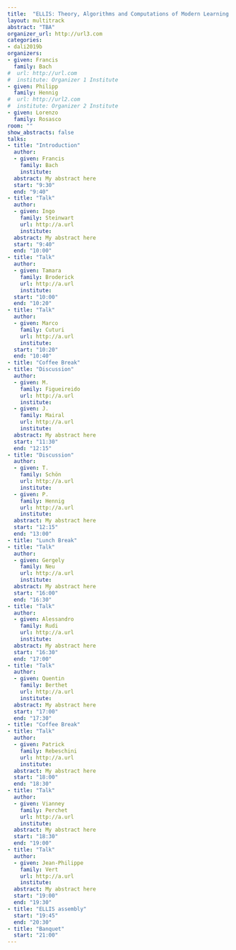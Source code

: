 ```yaml
---
title:  "ELLIS: Theory, Algorithms and Computations of Modern Learning Systems"
layout: multitrack
abstract: "TBA"
organizer_url: http://url3.com
categories:
- dali2019b
organizers:
- given: Francis
  family: Bach
#  url: http://url.com
#  institute: Organizer 1 Institute
- given: Philipp
  family: Hennig
#  url: http://url2.com
#  institute: Organizer 2 Institute
- given: Lorenzo
  family: Rosasco
room: ""
show_abstracts: false
talks:
- title: "Introduction"
  author:
  - given: Francis
    family: Bach
    institute:
  abstract: My abstract here
  start: "9:30"
  end: "9:40"
- title: "Talk"
  author:
  - given: Ingo
    family: Steinwart
    url: http://a.url
    institute:
  abstract: My abstract here
  start: "9:40"
  end: "10:00"
- title: "Talk"
  author:
  - given: Tamara
    family: Broderick
    url: http://a.url
    institute:
  start: "10:00"
  end: "10:20"
- title: "Talk"
  author:
  - given: Marco
    family: Cuturi
    url: http://a.url
    institute:
  start: "10:20"
  end: "10:40"
- title: "Coffee Break"
- title: "Discussion"
  author:
  - given: M.
    family: Figueireido
    url: http://a.url
    institute:
  - given: J.
    family: Mairal
    url: http://a.url
    institute:
  abstract: My abstract here
  start: "11:30"
  end: "12:15"
- title: "Discussion"
  author:
  - given: T.
    family: Schön
    url: http://a.url
    institute:
  - given: P.
    family: Hennig
    url: http://a.url
    institute:
  abstract: My abstract here
  start: "12:15"
  end: "13:00"
- title: "Lunch Break"
- title: "Talk"
  author:
  - given: Gergely
    family: Neu
    url: http://a.url
    institute:
  abstract: My abstract here
  start: "16:00"
  end: "16:30"
- title: "Talk"
  author:
  - given: Alessandro
    family: Rudi
    url: http://a.url
    institute:
  abstract: My abstract here
  start: "16:30"
  end: "17:00"
- title: "Talk"
  author:
  - given: Quentin
    family: Berthet
    url: http://a.url
    institute:
  abstract: My abstract here
  start: "17:00"
  end: "17:30"
- title: "Coffee Break"
- title: "Talk"
  author:
  - given: Patrick
    family: Rebeschini
    url: http://a.url
    institute:
  abstract: My abstract here
  start: "18:00"
  end: "18:30"
- title: "Talk"
  author:
  - given: Vianney
    family: Perchet
    url: http://a.url
    institute:
  abstract: My abstract here
  start: "18:30"
  end: "19:00"
- title: "Talk"
  author:
  - given: Jean-Philippe
    family: Vert
    url: http://a.url
    institute:
  abstract: My abstract here
  start: "19:00"
  end: "19:30"
- title: "ELLIS assembly"
  start: "19:45"
  end: "20:30"
- title: "Banquet"
  start: "21:00"
---
```

